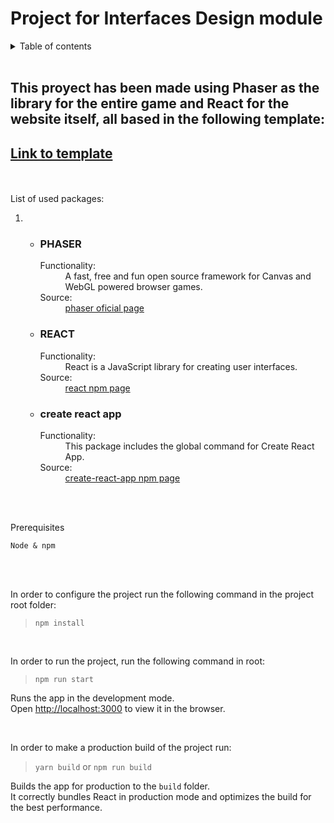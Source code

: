 # Project for Interfaces Design module

<details>
  <summary>Table of contents</summary>
  <ol>
    <li>
      <a href="#about">About The Project</a>
	  <ul>
      <a href="#packages">📚️ Used packages 📚️</a>
	  <li>
	  	<ol>
			<li><a href="#phaser">Phaser</a></li>
			<li><a href="#react">React</a></li>
			<li><a href="#create-react-app">create-react-app</a></li>
	  	</ol>
	  </li>
	  </ul>
    </li>
    <li>
      <a href="#getting-started">Getting Started</a>
      <ul>
        <li><a href="#prerequisites">Prerequisites</a></li>
        <li><a href="#installation">Installation</a></li>
        <li><a href="#run-project">Run the project</a></li>
      </ul>
    </li>
  </ol>
</details>

<br/>

## This proyect has been made using Phaser as the library for the entire game and React for the website itself, all based in the following template:
## [Link to template]("https://github.com/kevinshen56714/create-react-phaser3-app")

<br/>
<br/>

<div id="packages">
	List of used packages:
	<ol>
		<li>
			<ul>
				<li id="phaser">
					<h3>PHASER</h3>
					<dl>
						<dt>Functionality:</dt>
						<dd>A fast, free and fun open source framework for Canvas and WebGL powered browser games.</dd>
						<dt>Source:</dt>
						<dd><a href="https://phaser.io/">phaser oficial page</a></dd>
					</dl>
				</li>
				<li id="react">
					<h3>REACT</h3>
					<dl>
						<dt>Functionality:</dt>
						<dd>React is a JavaScript library for creating user interfaces.</dd>
						<dt>Source:</dt>
						<dd><a href="https://www.npmjs.com/package/react">react npm page</a></dd>
					</dl>
				</li>
				<li id="create-react-app">
					<h3>create react app</h3>
					<dl>
						<dt>Functionality:</dt>
						<dd>This package includes the global command for Create React App.</dd>
						<dt>Source:</dt>
						<dd><a href="https://www.npmjs.com/package/create-react-app">create-react-app npm page</a></dd>
					</dl>
				</li>
			</ul>
		</li>
	</ol>
</div>

<br/>
<br/>

<div id="getting-started">
<div id="prerequisites">
	<p>Prerequisites</p>

	Node & npm

</div>

<br/>
<br/>

<div id="installation">
	<p>In order to configure the project run the following command in the project root folder:</p>
		
> `npm install`

</div>

<br/>

<div id="run-project">
	<p>In order to run the project, run the following command in root:</p>

> `npm run start`

Runs the app in the development mode.\
Open [http://localhost:3000](http://localhost:3000) to view it in the browser.

<br/>

In order to make a production build of the project run:

> `yarn build` or `npm run build`

Builds the app for production to the `build` folder.\
It correctly bundles React in production mode and optimizes the build for the best performance.
</div>
